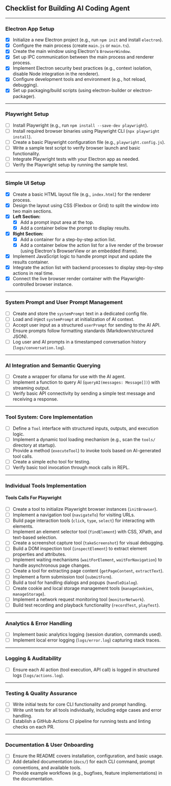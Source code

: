 ## Checklist for Building AI Coding Agent

---

### Electron App Setup

- [x] Initialize a new Electron project (e.g., run `npm init` and install `electron`).
- [x] Configure the main process (create `main.js` or `main.ts`).
- [x] Create the main window using Electron's `BrowserWindow`.
- [x] Set up IPC communication between the main process and renderer process.
- [x] Implement Electron security best practices (e.g., context isolation, disable Node integration in the renderer).
- [x] Configure development tools and environment (e.g., hot reload, debugging).
- [x] Set up packaging/build scripts (using electron-builder or electron-packager).

---

### Playwright Setup

- [ ] Install Playwright (e.g., run `npm install --save-dev playwright`).
- [ ] Install required browser binaries using Playwright CLI (`npx playwright install`).
- [ ] Create a basic Playwright configuration file (e.g., `playwright.config.js`).
- [ ] Write a sample test script to verify browser launch and basic functionality.
- [ ] Integrate Playwright tests with your Electron app as needed.
- [ ] Verify the Playwright setup by running the sample test.

---

### Simple UI Setup

- [x] Create a basic HTML layout file (e.g., `index.html`) for the renderer process.
- [x] Design the layout using CSS (Flexbox or Grid) to split the window into two main sections.
- [x] **Left Section:**  
  - [x] Add a prompt input area at the top.
  - [x] Add a container below the prompt to display results.
- [x] **Right Section:**  
  - [x] Add a container for a step-by-step action list.
  - [x] Add a container below the action list for a live render of the browser (using Electron's BrowserView or an embedded iframe).
- [x] Implement JavaScript logic to handle prompt input and update the results container.
- [x] Integrate the action list with backend processes to display step-by-step actions in real time.
- [x] Connect the live browser render container with the Playwright-controlled browser instance.

---

### System Prompt and User Prompt Management

- [ ] Create and store the `systemPrompt` text in a dedicated config file.
- [ ] Load and inject `systemPrompt` at initialization of AI context.
- [ ] Accept user input as a structured `userPrompt` for sending to the AI API.
- [ ] Ensure prompts follow formatting standards (Markdown/structured JSON).
- [ ] Log user and AI prompts in a timestamped conversation history (`logs/conversation.log`).

---

### AI Integration and Semantic Querying

- [ ] Create a wrapper for ollama for use with the AI agent.
- [ ] Implement a function to query AI (`queryAI(messages: Message[])`) with streaming output.
- [ ] Verify basic API connectivity by sending a simple test message and receiving a response.

---

### Tool System: Core Implementation

- [ ] Define a `Tool` interface with structured inputs, outputs, and execution logic.
- [ ] Implement a dynamic tool loading mechanism (e.g., scan the `tools/` directory at startup).
- [ ] Provide a method (`executeTool`) to invoke tools based on AI-generated tool calls.
- [ ] Create a simple echo tool for testing.
- [ ] Verify basic tool invocation through mock calls in REPL.

---

### Individual Tools Implementation

#### Tools Calls For Playwright

- [ ] Create a tool to initialize Playwright browser instances (`initBrowser`).
- [ ] Implement a navigation tool (`navigateTo`) for visiting URLs.
- [ ] Build page interaction tools (`click`, `type`, `select`) for interacting with elements.
- [ ] Implement an element selector tool (`findElement`) with CSS, XPath, and text-based selection.
- [ ] Create a screenshot capture tool (`takeScreenshot`) for visual debugging.
- [ ] Build a DOM inspection tool (`inspectElement`) to extract element properties and attributes.
- [ ] Implement waiting mechanisms (`waitForElement`, `waitForNavigation`) to handle asynchronous page changes.
- [ ] Create a tool for extracting page content (`getPageContent`, `extractText`).
- [ ] Implement a form submission tool (`submitForm`).
- [ ] Build a tool for handling dialogs and popups (`handleDialog`).
- [ ] Create cookie and local storage management tools (`manageCookies`, `manageStorage`).
- [ ] Implement a network request monitoring tool (`monitorNetwork`).
- [ ] Build test recording and playback functionality (`recordTest`, `playTest`).

---

### Analytics & Error Handling

- [ ] Implement basic analytics logging (session duration, commands used).
- [ ] Implement local error logging (`logs/error.log`) capturing stack traces.

---

### Logging & Auditability

- [ ] Ensure each AI action (tool execution, API call) is logged in structured logs (`logs/actions.log`).

---

### Testing & Quality Assurance

- [ ] Write initial tests for core CLI functionality and prompt handling.
- [ ] Write unit tests for all tools individually, including edge cases and error handling.
- [ ] Establish a GitHub Actions CI pipeline for running tests and linting checks on each PR.

---

### Documentation & User Onboarding

- [ ] Ensure the README covers installation, configuration, and basic usage.
- [ ] Add detailed documentation (`docs/`) for each CLI command, prompt conventions, and available tools.
- [ ] Provide example workflows (e.g., bugfixes, feature implementations) in the documentation.